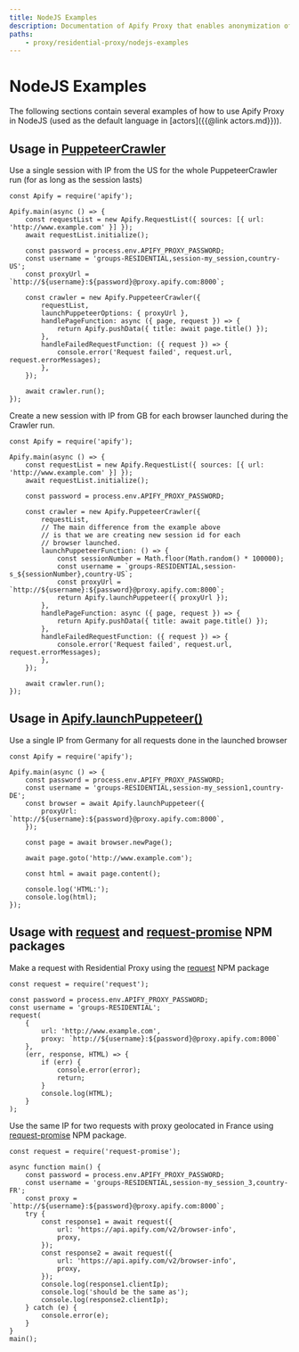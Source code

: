 ```yaml
---
title: NodeJS Examples
description: Documentation of Apify Proxy that enables anonymization of access to websites and IP rotation.
paths:
    - proxy/residential-proxy/nodejs-examples
---
```


# [](#nodejs-examples)NodeJS Examples

The following sections contain several examples of how to use Apify Proxy in NodeJS (used as the default language in [actors]({{@link actors.md}})).

## [](#usage-in-puppeteer-crawler) Usage in [PuppeteerCrawler](https://sdk.apify.com/docs/api/puppeteer-crawler)

Use a single session with IP from the US for the whole PuppeteerCrawler run (for as long as the session lasts)

    const Apify = require('apify');

    Apify.main(async () => {
        const requestList = new Apify.RequestList({ sources: [{ url: 'http://www.example.com' }] });
        await requestList.initialize();

        const password = process.env.APIFY_PROXY_PASSWORD;
        const username = 'groups-RESIDENTIAL,session-my_session,country-US';
        const proxyUrl = `http://${username}:${password}@proxy.apify.com:8000`;

        const crawler = new Apify.PuppeteerCrawler({
            requestList,
            launchPuppeteerOptions: { proxyUrl },
            handlePageFunction: async ({ page, request }) => {
                return Apify.pushData({ title: await page.title() });
            },
            handleFailedRequestFunction: ({ request }) => {
                console.error('Request failed', request.url, request.errorMessages);
            },
        });

        await crawler.run();
    });

Create a new session with IP from GB for each browser launched during the Crawler run.

    const Apify = require('apify');

    Apify.main(async () => {
        const requestList = new Apify.RequestList({ sources: [{ url: 'http://www.example.com' }] });
        await requestList.initialize();

        const password = process.env.APIFY_PROXY_PASSWORD;

        const crawler = new Apify.PuppeteerCrawler({
            requestList,
            // The main difference from the example above
            // is that we are creating new session id for each
            // browser launched.
            launchPuppeteerFunction: () => {
                const sessionNumber = Math.floor(Math.random() * 100000);
                const username = `groups-RESIDENTIAL,session-s_${sessionNumber},country-US`;
                const proxyUrl = `http://${username}:${password}@proxy.apify.com:8000`;
                return Apify.launchPuppeteer({ proxyUrl });
            },
            handlePageFunction: async ({ page, request }) => {
                return Apify.pushData({ title: await page.title() });
            },
            handleFailedRequestFunction: ({ request }) => {
                console.error('Request failed', request.url, request.errorMessages);
            },
        });

        await crawler.run();
    });

## [](#usage-in-apify-launchPuppeteer) Usage in [Apify.launchPuppeteer()](https://sdk.apify.com/docs/api/apify#apifylaunchpuppeteeroptions)

Use a single IP from Germany for all requests done in the launched browser

    const Apify = require('apify');

    Apify.main(async () => {
        const password = process.env.APIFY_PROXY_PASSWORD;
        const username = 'groups-RESIDENTIAL,session-my_session1,country-DE';
        const browser = await Apify.launchPuppeteer({
            proxyUrl: `http://${username}:${password}@proxy.apify.com:8000`,
        });

        const page = await browser.newPage();

        await page.goto('http://www.example.com');

        const html = await page.content();

        console.log('HTML:');
        console.log(html);
    });

## [](#usage-with-request) Usage with [request](https://www.npmjs.com/package/request) and [request-promise](https://www.npmjs.com/package/request-promise) NPM packages

Make a request with Residential Proxy using the [request](https://www.npmjs.com/package/request) NPM package

    const request = require('request');

    const password = process.env.APIFY_PROXY_PASSWORD;
    const username = 'groups-RESIDENTIAL';
    request(
        {
            url: 'http://www.example.com',
            proxy: `http://${username}:${password}@proxy.apify.com:8000`
        },
        (err, response, HTML) => {
            if (err) {
                console.error(error);
                return;
            }
            console.log(HTML);
        }
    );

Use the same IP for two requests with proxy geolocated in France using [request-promise](https://www.npmjs.com/package/request-promise) NPM package.

    const request = require('request-promise');

    async function main() {
        const password = process.env.APIFY_PROXY_PASSWORD;
        const username = 'groups-RESIDENTIAL,session-my_session_3,country-FR';
        const proxy = `http://${username}:${password}@proxy.apify.com:8000`;
        try {
            const response1 = await request({
                url: 'https://api.apify.com/v2/browser-info',
                proxy,
            });
            const response2 = await request({
                url: 'https://api.apify.com/v2/browser-info',
                proxy,
            });
            console.log(response1.clientIp);
            console.log('should be the same as');
            console.log(response2.clientIp);
        } catch (e) {
            console.error(e);
        }
    }
    main();

